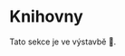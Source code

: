 # Knihovny
Tato sekce je ve výstavbě 🚧.

<!--**Knihovny** (*libraries*) jsou kusy kódu, které lze používat pomocí nadefinovaného rozhraní a díky tomu
je lze sdílet mezi více projekty/programy, aby se stejný kód nemusel psát pokaždé znovu. Existuje obrovské
množství *C* knihoven, které jsou volně dostupné na internetu, například pro [vykreslování grafiky](https://www.libsdl.org/),
[sazbu fontů](https://www.freetype.org/) nebo [kompresi dat](http://zlib.net/). 

Knihovny se obvykle nesdílí čistě jako archiv nebo adresář se zdrojovým kódem. Obvykle se setkáte s tím,
že knihovna poskytuje dvě věci: 

1. **Hlavičkové soubory** (*header files*) s příponou `.h`, které definují rozhraní, jak knihovnu používat.
2. Soubory s příponami `.a` nebo `.so`, které obsahují již přeložené zdrojové soubory knihovny ve formě
spustitelného kódu.

> Více o knihovnách se můžete dozvědět například [zde](https://www.itnetwork.cz/cecko/linux/cecko-a-linux-staticke-a-dynamicke-knihovny).

#### Použití knihoven pomocí `gcc`
Abyste ve vašem programu použili nějakou knihovnu, musíte ji k vašemu programu tzv. **přilinkovat**.
O to se stará tzv. **linker**, který za vás umí spustit překladač `gcc`.

Dejme tomu, že chcete použít knihovnu s názvem `foo`, která obsahuje hlavičkové soubory v adresáři
`/usr/foo/include` and zkompilovaný knihovní soubor v adresáři `/usr/foo/lib/libfoo.so`. Překladači
`gcc` musíte říct, kde jsou umístěny knihovní soubory pomocí přepínače `-L`, které konkrétní soubory chcete
přilinkovat pomocí přepínače `-l` a kde jsou umístěny hlavičkové soubory pomocí přepínače `-I`:

```bash
$ gcc -o program main.c -L/usr/foo/lib/ -lfoo -I/usr/foo/include
```

Používá se konvence, že pokud je název knihovního souboru `lib<nazev>.so`, tak název knihovny je `<nazev>`,
pro `gcc` se tedy zadá pouze `-l<nazev>` a ne `-llib<nazev>.so`. Přepínače `-l` by měly být vpravo (za)
názvy zdrojových souborů. Všechny tři tyto přepínače lze použít vícekrát v rámci jednoho spuštění `gcc`.

Poté ve zdrojovém souboru vložíte hlavičkové soubory knihovny a můžete používat funkce, které nabízí.

Pokud je knihovna statická (knihovní soubor má příponu `.a`), tak už není třeba dělat nic dále. Pokud
je však knihovna dynamická (přípona `.so`), tak k načtení knihovny dojde až při samotném spuštění programu
(ne při jeho překladu). Musíme tak programu při jeho spuštění říct, kde má knihovnu hledat (pokud ji neumí
naleznout automaticky).

Abychom zjistili, které dynamické knihovny náš program vyžaduje, můžeme použít program `ldd`:
```bash
$ ldd program
linux-vdso.so.1 (0x00007ffce73ae000)
libc.so.6 => /lib/x86_64-linux-gnu/libc.so.6 (0x00007f193e1af000)
/lib64/ld-linux-x86-64.so.2 (0x00007f193e7a2000)
foo => ...
```

Pokud pro naši knihovnu ve výstupu není uvedena správná cesta, musíme při spuštění programu nastavit
**proměnnou prostředí** `LD_LIBRARY_PATH` a uložit do ní cestu k adresáři, ve které se naše knihovna nachází:

```bash
$ LD_LIBRARY_PATH=/usr/foo/lib ./program
```
-->
